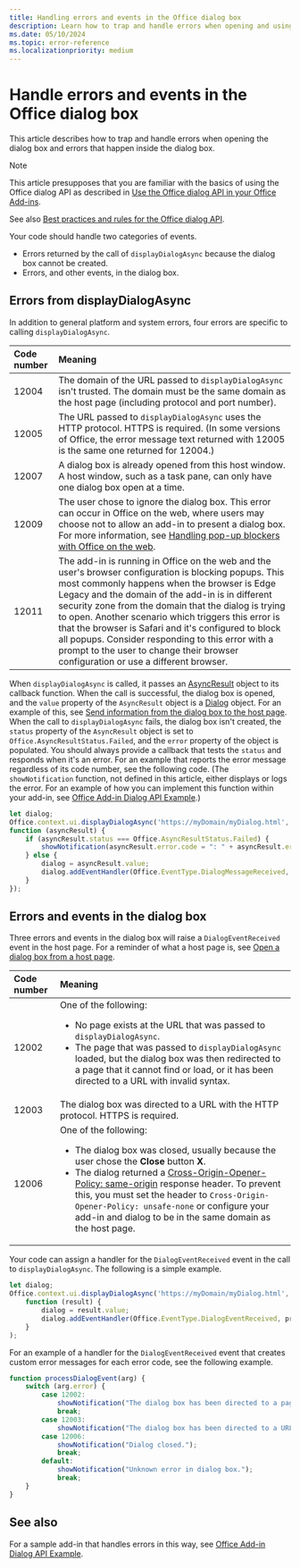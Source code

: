 ```yaml
---
title: Handling errors and events in the Office dialog box 
description: Learn how to trap and handle errors when opening and using the Office dialog box.
ms.date: 05/10/2024
ms.topic: error-reference
ms.localizationpriority: medium
---
```


# Handle errors and events in the Office dialog box

This article describes how to trap and handle errors when opening the dialog box and errors that happen inside the dialog box.

> [!NOTE]
> This article presupposes that you are familiar with the basics of using the Office dialog API as described in [Use the Office dialog API in your Office Add-ins](dialog-api-in-office-add-ins.md).
>
> See also [Best practices and rules for the Office dialog API](dialog-best-practices.md).

Your code should handle two categories of events.

- Errors returned by the call of `displayDialogAsync` because the dialog box cannot be created.
- Errors, and other events, in the dialog box.

## Errors from displayDialogAsync

In addition to general platform and system errors, four errors are specific to calling `displayDialogAsync`.

|Code number|Meaning|
|:-----|:-----|
|12004|The domain of the URL passed to `displayDialogAsync` isn't trusted. The domain must be the same domain as the host page (including protocol and port number).|
|12005|The URL passed to `displayDialogAsync` uses the HTTP protocol. HTTPS is required. (In some versions of Office, the error message text returned with 12005 is the same one returned for 12004.)|
|<span id="12007">12007</span><!-- The span is needed because office-js-helpers has an error message that links to this table row. -->|A dialog box is already opened from this host window. A host window, such as a task pane, can only have one dialog box open at a time.|
|12009|The user chose to ignore the dialog box. This error can occur in Office on the web, where users may choose not to allow an add-in to present a dialog box. For more information, see [Handling pop-up blockers with Office on the web](dialog-best-practices.md#handle-pop-up-blockers-with-office-on-the-web).|
|12011| The add-in is running in Office on the web and the user's browser configuration is blocking popups. This most commonly happens when the browser is Edge Legacy and the domain of the add-in is in different security zone from the domain that the dialog is trying to open. Another scenario which triggers this error is that the browser is Safari and it's configured to block all popups. Consider responding to this error with a prompt to the user to change their browser configuration or use a different browser.|

When `displayDialogAsync` is called, it passes an [AsyncResult](/javascript/api/office/office.asyncresult) object to its callback function. When the call is successful, the dialog box is opened, and the `value` property of the `AsyncResult` object is a [Dialog](/javascript/api/office/office.dialog) object. For an example of this, see [Send information from the dialog box to the host page](dialog-api-in-office-add-ins.md#send-information-from-the-dialog-box-to-the-host-page). When the call to `displayDialogAsync` fails, the dialog box isn't created, the `status` property of the `AsyncResult` object is set to `Office.AsyncResultStatus.Failed`, and the `error` property of the object is populated. You should always provide a callback that tests the `status` and responds when it's an error. For an example that reports the error message regardless of its code number, see the following code. (The `showNotification` function, not defined in this article, either displays or logs the error. For an example of how you can implement this function within your add-in, see [Office Add-in Dialog API Example](https://github.com/OfficeDev/Office-Add-in-Dialog-API-Simple-Example).)

```js
let dialog;
Office.context.ui.displayDialogAsync('https://myDomain/myDialog.html',
function (asyncResult) {
    if (asyncResult.status === Office.AsyncResultStatus.Failed) {
        showNotification(asyncResult.error.code = ": " + asyncResult.error.message);
    } else {
        dialog = asyncResult.value;
        dialog.addEventHandler(Office.EventType.DialogMessageReceived, processMessage);
    }
});
```

## Errors and events in the dialog box

Three errors and events in the dialog box will raise a `DialogEventReceived` event in the host page. For a reminder of what a host page is, see [Open a dialog box from a host page](dialog-api-in-office-add-ins.md#open-a-dialog-box-from-a-host-page).

|Code number|Meaning|
|:-----|:-----|
|12002|One of the following:<ul><li>No page exists at the URL that was passed to `displayDialogAsync`.</li><li>The page that was passed to `displayDialogAsync` loaded, but the dialog box was then redirected to a page that it cannot find or load, or it has been directed to a URL with invalid syntax.</li></ul>|
|12003|The dialog box was directed to a URL with the HTTP protocol. HTTPS is required.|
|12006|One of the following:<ul><li>The dialog box was closed, usually because the user chose the **Close** button **X**.</li><li>The dialog returned a [Cross-Origin-Opener-Policy: same-origin](https://developer.mozilla.org/docs/Web/HTTP/Headers/Cross-Origin-Opener-Policy) response header. To prevent this, you must set the header to `Cross-Origin-Opener-Policy: unsafe-none` or configure your add-in and dialog to be in the same domain as the host page.</li></ul>|

Your code can assign a handler for the `DialogEventReceived` event in the call to `displayDialogAsync`. The following is a simple example.

```js
let dialog;
Office.context.ui.displayDialogAsync('https://myDomain/myDialog.html',
    function (result) {
        dialog = result.value;
        dialog.addEventHandler(Office.EventType.DialogEventReceived, processDialogEvent);
    }
);
```

For an example of a handler for the `DialogEventReceived` event that creates custom error messages for each error code, see the following example.

```js
function processDialogEvent(arg) {
    switch (arg.error) {
        case 12002:
            showNotification("The dialog box has been directed to a page that it cannot find or load, or the URL syntax is invalid.");
            break;
        case 12003:
            showNotification("The dialog box has been directed to a URL with the HTTP protocol. HTTPS is required.");            break;
        case 12006:
            showNotification("Dialog closed.");
            break;
        default:
            showNotification("Unknown error in dialog box.");
            break;
    }
}
```

## See also

For a sample add-in that handles errors in this way, see [Office Add-in Dialog API Example](https://github.com/OfficeDev/Office-Add-in-Dialog-API-Simple-Example).

